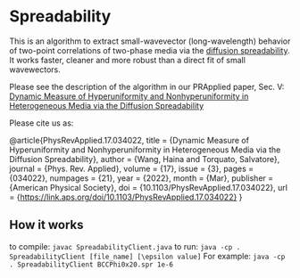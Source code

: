 # Spreadability
This is an algorithm to extract small-wavevector (long-wavelength) behavior of two-point correlations of two-phase media via the [diffusion spreadability](https://journals.aps.org/pre/abstract/10.1103/PhysRevE.104.054102). It works faster, cleaner and more robust than a direct fit of small wavewectors.

Please see the description of the algorithm in our PRApplied paper, Sec. V:
[Dynamic Measure of Hyperuniformity and Nonhyperuniformity in Heterogeneous Media via the Diffusion Spreadability](https://journals.aps.org/prapplied/abstract/10.1103/PhysRevApplied.17.034022)

Please cite us as:

@article{PhysRevApplied.17.034022,
  title = {Dynamic Measure of Hyperuniformity and Nonhyperuniformity in Heterogeneous Media via the Diffusion Spreadability},
  author = {Wang, Haina and Torquato, Salvatore},
  journal = {Phys. Rev. Applied},
  volume = {17},
  issue = {3},
  pages = {034022},
  numpages = {21},
  year = {2022},
  month = {Mar},
  publisher = {American Physical Society},
  doi = {10.1103/PhysRevApplied.17.034022},
  url = {https://link.aps.org/doi/10.1103/PhysRevApplied.17.034022}
}

## How it works
to compile: `javac SpreadabilityClient.java`
to run: `java -cp . SpreadabilityClient [file_name] [\epsilon value]`
For example:
`java -cp . SpreadabilityClient BCCPhi0x20.spr 1e-6`
